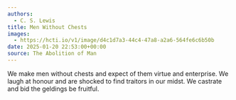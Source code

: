 ```yaml
---
authors:
  - C. S. Lewis
title: Men Without Chests
images:
  - https://hcti.io/v1/image/d4c1d7a3-44c4-47a8-a2a6-564fe6c6b50b
date: 2025-01-20 22:53:00+00:00
source: The Abolition of Man
---
```


We make men without chests and expect of them virtue and enterprise. We laugh at honour and are shocked to find traitors in our midst. We castrate and bid the geldings be fruitful.
